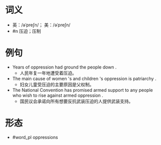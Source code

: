 # 词义
- 英：/əˈpreʃn/； 美：/əˈpreʃn/
- #n 压迫；压制
# 例句
- Years of oppression had ground the people down .
	- 人民年复一年地遭受着压迫。
- The main cause of women 's and children 's oppression is patriarchy .
	- 妇女儿童受压迫的主要原因是父权制。
- The National Convention has promised armed support to any people who wish to rise against armed oppression .
	- 国民议会承诺向所有想要反抗武装压迫的人提供武装支持。
# 形态
- #word_pl oppressions
